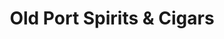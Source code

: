 ---
title: "Old Port Spirits & Cigars"
url: /portland/old-port-spirits-and-cigars/
shop: alcohol
---
